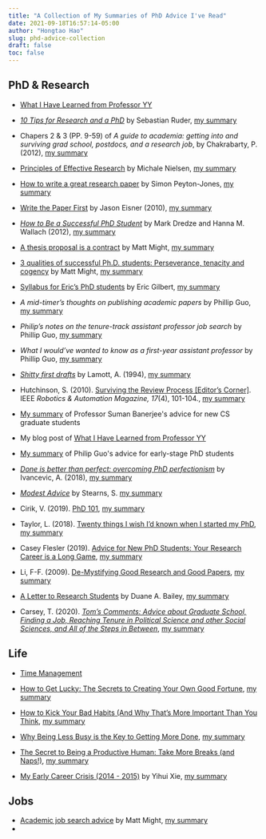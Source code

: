```yaml
---
title: "A Collection of My Summaries of PhD Advice I've Read"
date: 2021-09-18T16:57:14-05:00
author: "Hongtao Hao"
slug: phd-advice-collection
draft: false
toc: false
---
```


## PhD & Research 

- [What I Have Learned from Professor YY](/en/2020/09/05/yy/)

- [*10 Tips for Research and a PhD*](https://ruder.io/10-tips-for-research-and-a-phd/) by Sebastian Ruder, [my summary](/en/apad/#2021-09-18)

- Chapers 2 & 3 (PP. 9-59) of *A guide to academia: getting into and surviving grad school, postdocs, and a research job*, by Chakrabarty, P. (2012), [my summary](/en/apad/#2021-07-06)

- [Principles of Effective Research](https://michaelnielsen.org/blog/principles-of-effective-research/) by Michale Nielsen, [my summary](/en/2021/06/17/effective-research/)

- [How to write a great research paper](https://www.cis.upenn.edu/~sweirich/icfp-plmw15/slides/peyton-jones.pdf) by Simon Peyton-Jones, [my summary](/en/apad/#2021-05-30)

- [Write the Paper First](https://www.cs.jhu.edu/~jason/advice/write-the-paper-first.html) by Jason Eisner (2010), [my summary](/en/apad/#2021-05-28-completed-on-2021-05-29)

- [*How to Be a Successful PhD Student*](https://www.cs.jhu.edu/~mdredze/publications/HowtoBeaSuccessfulPhDStudent.pdf) by Mark Dredze and Hanna M. Wallach (2012), [my summary](/en/apad/#2021-05-15)

- [A thesis proposal is a contract](http://matt.might.net/articles/advice-for-phd-thesis-proposals/) by Matt Might, [my summary](/en/apad/#2021-05-12)

- [3 qualities of successful Ph.D. students: Perseverance, tenacity and cogency](/en/apad/#2021-05-08) by Matt Might, [my summary](/en/apad/#2021-05-08)

- [Syllabus for Eric’s PhD students](https://docs.google.com/document/d/11D3kHElzS2HQxTwPqcaTnU5HCJ8WGE5brTXI4KLf4dM/edit#) by Eric Gilbert, [my summary](/en/apad/#2021-05-07)

- *A mid-timer’s thoughts on publishing academic papers* by Phillip Guo, [my summary](en/apad/#2021-03-31-completed-on-2021-04-01)

- *Philip’s notes on the tenure-track assistant professor job search* by Phillip Guo, [my summary](/en/apad/#2021-03-30)

- *What I would’ve wanted to know as a first-year assistant professor* by Phillip Guo, [my summary](/en/apad/#2021-03-25)

- [*Shitty first drafts*](https://studydaddy.com/attachment/76144/p6f1844xrs.pdf#page=556) by Lamott, A. (1994), [my summary](/en/apad/#2021-03-18)

- Hutchinson, S. (2010). [Surviving the Review Process [Editor’s Corner]](https://ieeexplore.ieee.org/stamp/stamp.jsp?arnumber=5663683). IEEE *Robotics & Automation Magazine, 17*(4), 101-104., [my summary](/en/apad/#2021-03-01)

<!-- 看完 2021 年的了，该 2020 年的了 -->

- [My summary]((/en/2021/09/13/suman-advice/)) of Professor Suman Banerjee's advice for new CS graduate students

- My blog post of [What I Have Learned from Professor YY](/en/2020/09/05/yy/)

- [My summary](/en/2021/09/22/philip-guo-phd-advice/) of Philip Guo's advice for early-stage PhD students

- [*Done is better than perfect: overcoming PhD perfectionism*](http://blogs.nature.com/naturejobs/2018/07/09/done-is-better-than-perfect-overcoming-phd-perfectionism/) by Ivancevic, A. (2018), [my summary](/en/apad/#2021-09-28)

- [*Modest Advice*](https://stearnslab.yale.edu/modest-advice) by Stearns, S. [my summary](/en/apad/#2021-09-28)

- Cirik, V. (2019). [PhD 101](https://www.cs.cmu.edu/~vcirik/blog/2019/phd-101/), [my summary](/en/apad/#2021-09-27-completed-on-2021-09-28)

- Taylor, L. (2018). [Twenty things I wish I’d known when I started my PhD](https://www.nature.com/articles/d41586-018-07332-x), [my summary](https://www.nature.com/articles/d41586-018-07332-x)

- Casey Flesler (2019). [Advice for New PhD Students: Your Research Career is a Long Game](https://cfiesler.medium.com/advice-for-new-phd-students-your-research-career-is-a-long-game-4721abbd80ac), [my summary](https://cfiesler.medium.com/advice-for-new-phd-students-your-research-career-is-a-long-game-4721abbd80ac)

- Li, F-F. (2009). [De-Mystifying Good Research and Good Papers](https://bigaidream.gitbooks.io/tech-blog/content/2014/de-mystifying-good-research.html), [my summary](/en/apad/#2021-09-24-completed-on-2021-09-25)

- [A Letter to Research Students](http://www.cs.williams.edu/~bailey/p/research.pdf) by Duane A. Bailey, [my summary](/en/apad/#2021-10-02)

- Carsey, T. (2020). [*Tom’s Comments: Advice about Graduate School, Finding a Job, Reaching Tenure in Political Science and other Social Sciences, and All of the Steps in Between*](https://politicalscience.unc.edu/wp-content/uploads/sites/186/2020/09/Toms-Comments-Carsey-book-9-7-2020.pdf), [my summary](/en/apad/#2021-10-05)

## Life

- [Time Management](/en/2021/05/18/time-management/)

- [How to Get Lucky: The Secrets to Creating Your Own Good Fortune](https://www.gq.com/story/how-to-get-lucky), [my summary](/en/apad/#2021-07-08)

- [How to Kick Your Bad Habits (And Why That’s More Important Than You Think](https://www.gq.com/story/how-to-break-bad-habits), [my summary](/en/apad/#2021-06-26)

- [Why Being Less Busy is the Key to Getting More Done](https://www.gq.com/story/how-to-be-less-distracted-and-get-more-done), [my summary](/en/apad/#2021-06-22)

- [The Secret to Being a Productive Human: Take More Breaks (and Naps!)](https://www.gq.com/story/the-secret-to-being-a-productive-human-take-more-breaks-and-naps), [my summary](/en/apad/#2021-06-21)

- [My Early Career Crisis (2014 - 2015)](https://yihui.org/en/2018/02/career-crisis/) by Yihui Xie, [my summary](/en/apad/#2021-06-19)


## Jobs

- [Academic job search advice](http://matt.might.net/articles/advice-for-academic-job-hunt/) by Matt Might, [my summary](/en/apad/#2021-05-13)
- 